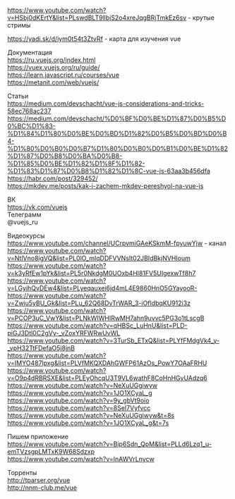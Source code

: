 https://www.youtube.com/watch?v=HSbj0dKErtY&list=PLswdBLT9llbjS2o4xreJqgBRjTmkEz6sv - крутые стримы</br>

https://yadi.sk/d/iym0t54t3ZtvRf - карта для изучения vue</br>

Документация</br>
https://ru.vuejs.org/index.html</br>
https://vuex.vuejs.org/ru/guide/</br>
https://learn.javascript.ru/courses/vue</br>
https://metanit.com/web/vuejs/</br>

Статьи</br>
https://medium.com/devschacht/vue-js-considerations-and-tricks-58ec768ac237</br>
https://medium.com/devschacht/%D0%BF%D0%BE%D1%87%D0%B5%D0%BC%D1%83-%D1%84%D1%80%D0%BE%D0%BD%D1%82%D0%B5%D0%BD%D0%B4-%D1%80%D0%B0%D0%B7%D1%80%D0%B0%D0%B1%D0%BE%D1%82%D1%87%D0%B8%D0%BA%D0%B8-%D1%85%D0%BE%D1%82%D1%8F%D1%82-%D1%83%D1%87%D0%B8%D1%82%D1%8C-vue-js-63aa3b456dfa</br>
https://habr.com/post/329452/</br>
https://mkdev.me/posts/kak-i-zachem-mkdev-pereshyol-na-vue-js</br>

ВК</br>
https://vk.com/vuejs</br>
Телеграмм</br>
@vuejs_ru</br>

Видеокурсы</br>
https://www.youtube.com/channel/UCrpvmiGAeKSkmM-fpyuwYjw - канал</br>
https://www.youtube.com/watch?v=NtlVno8igVQ&list=PL0lO_mIqDDFVVNsIt02JBIdBkjNVHIoum</br>
https://www.youtube.com/watch?v=k3yRfEw1pYk&list=PL5r0NkdgM0UOxb4Hl81FV5UIgexwTf8h7</br>
https://www.youtube.com/watch?v=LGyihQvDEw4&list=PLyeqauxei6jd4mL4E9860HnO5GYayooR-</br>
https://www.youtube.com/watch?v=Zwiu5yBU_Gk&list=PLu_62Q68DvTrWAR_3-iOfIdbqKU912i3z</br>
https://www.youtube.com/watch?v=PCOP3uC_VwY&list=PLNkWIWHIRwMH7ahn9uvvc5PG3o1tLscgB</br>
https://www.youtube.com/watch?v=qHBSc_LuHnU&list=PLD-piGJ3Dtl0C2gVy-_vZoxYRFWRwUvWL</br>
https://www.youtube.com/watch?v=3TurSb_ETxQ&list=PLYfFMdgVk4_y-_vpH32TtFDefaO5j8jnB</br>
https://www.youtube.com/watch?v=IMYO487lpxg&list=PLVfMKQXDAhGWFP61AzOs_PowY7OAaFRHU</br>
https://www.youtube.com/watch?v=O9p4dRBRSXE&list=PLEyOhcqU3T9VL6wathF8CoHnHGvUAdzq6</br>
https://www.youtube.com/watch?v=NeXuUGgiwyw</br>
https://www.youtube.com/watch?v=1JO1XCyaL_g</br>
https://www.youtube.com/watch?v=9y_gbVt9oio</br>
https://www.youtube.com/watch?v=8SeI7Vyfvcc</br>
https://www.youtube.com/watch?v=NeXuUGgiwyw&t=8s</br>
https://www.youtube.com/watch?v=1JO1XCyaL_g&t=7s</br>


Пишем приложение</br>
https://www.youtube.com/watch?v=Bip6Sdn_QpM&list=PLLd6Lzq1_u-emTVzsgpLMTxK9W68Sdzxp</br>
https://www.youtube.com/watch?v=InAWVrLnycw</br>

Торренты</br>
http://tparser.org/vue</br>
http://nnm-club.me/vue</br>
